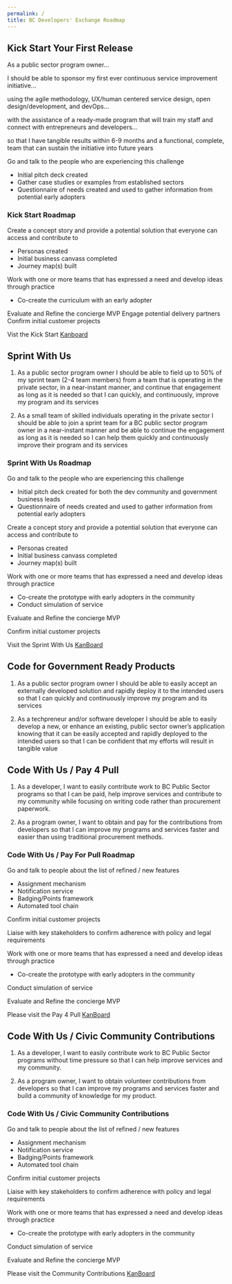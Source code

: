 ```yaml
---
permalink: /
title: BC Developers' Exchange Roadmap
---
```


<h2 id="Kick_Start"> Kick Start Your First Release</h2>

As a public sector program owner...

I should be able to sponsor my first ever continuous service improvement initiative...

using the agile methodology, UX/human centered service design, open design/development, and devOps...

with the assistance of a ready-made program that will train my staff and connect with entrepreneurs and developers...

so that I have tangible results within 6-9 months and a functional, complete, team that can sustain the initiative into future years

Go and talk to the people who are experiencing this challenge
- Initial pitch deck created
- Gather case studies or examples from established sectors
- Questionnaire of needs created and used to gather information from potential early adopters

### Kick Start Roadmap

Create a concept story and provide a potential solution that everyone can access and contribute to
- Personas created
- Initial business canvass completed
- Journey map(s) built

Work with one or more teams that has expressed a need and develop ideas through practice
- Co-create the curriculum with an early adopter

Evaluate and Refine the concierge MVP
Engage potential delivery partners
Confirm initial customer projects

Vist the Kick Start [Kanboard](https://waffle.io/BCDevExchange/BCDevExchange-app)

<h2 id="Sprint_With_Us">Sprint With Us</h2>

1.	As a public sector program owner I should be able to field up to 50% of my sprint team (2-4 team members) from a team that is operating in the private sector, in a near-instant manner, and continue that engagement as long as it is needed so that I can quickly, and continuously, improve my program and its services 

2.	As a small team of skilled individuals operating in the private sector I should be able to join a sprint team for a BC public sector program owner in a near-instant manner and be able to continue the engagement as long as it is needed so I can help them quickly and continuously improve their program and its services

### Sprint With Us Roadmap

Go and talk to the people who are experiencing this challenge
- Initial pitch deck created for both the dev community and government business leads
- Questionnaire of needs created and used to gather information from potential early adopters

Create a concept story and provide a potential solution that everyone can access and contribute to
- Personas created
- Initial business canvass completed
- Journey map(s) built

Work with one or more teams that has expressed a need and develop ideas through practice
- Co-create the prototype with early adopters in the community
- Conduct simulation of service

Evaluate and Refine the concierge MVP

Confirm initial customer projects

Visit the Sprint With Us [KanBoard](https://waffle.io/BCDevExchange/BCDevExchange-app)

<h2 id="Code4Gov">Code for Government Ready Products</h2>

1. As a public sector program owner I should be able to easily accept an externally developed solution and rapidly deploy it to the intended users so that I can quickly and continuously improve my program and its services​

2. As a techpreneur and/or software developer I should be able to easily develop a new, or enhance an existing, public sector owner’s application knowing that it can be easily accepted and rapidly deployed to the intended users so that I can be confident that my efforts will result in tangible value​

<h2 id="Code_With_Us_Pay_4_Pull">Code With Us / Pay 4 Pull</h2>

1. As a developer, I want to easily contribute work to BC Public Sector programs so that I can be paid, help improve services and contribute to my community while focusing on writing code rather than procurement paperwork. 

2. As a program owner, I want to obtain and pay for the contributions from developers so that I can improve my programs and services faster and easier than using traditional procurement methods.

### Code With Us / Pay For Pull Roadmap

Go and talk to people about the list of refined / new features

- Assignment mechanism
- Notification service  
- Badging/Points framework 
- Automated tool chain 

Confirm initial customer projects 

Liaise with key stakeholders to confirm adherence with policy and legal requirements 

Work with one or more teams that has expressed a need and develop ideas through practice 

- Co-create the prototype with early adopters in the community 

Conduct simulation of service 

Evaluate and Refine the concierge MVP 
 
Please visit the Pay 4 Pull [KanBoard](https://waffle.io/BCDevExchange/BCDevExchange-app)

<h2 id="Civic_Community_Contributions">Code With Us / Civic Community Contributions</h2>

1. As a developer, I want to easily contribute work to BC Public Sector programs without time pressure so that I can help improve services and my community.

2. As a program owner, I want to obtain volunteer contributions from developers so that I can improve my programs and services faster and build a community of knowledge for my product.

### Code With Us / Civic Community Contributions

Go and talk to people about the list of refined / new features 

- Assignment mechanism
- Notification service  
- Badging/Points framework 
- Automated tool chain 

Confirm initial customer projects 

Liaise with key stakeholders to confirm adherence with policy and legal requirements 

Work with one or more teams that has expressed a need and develop ideas through practice 

- Co-create the prototype with early adopters in the community 

Conduct simulation of service 

Evaluate and Refine the concierge MVP 
 
Please visit the Community Contributions [KanBoard](https://waffle.io/BCDevExchange/BCDevExchange-app)


